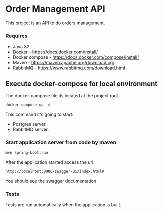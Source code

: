 # Order Management API
This project is an API to do orders management.

### Requires ###
* Java 32
* Docker - https://docs.docker.com/install/
* Docker compose - https://docs.docker.com/compose/install/
* Maven - https://maven.apache.org/download.cgi
* RabbitMQ - https://www.rabbitmq.com/download.html

## Execute docker-compose for local environment
The docker-compose file its located at the project root.
```sh
docker-compose up -d
```
This command it's going to start:
- Postgres server.
- RabbitMQ server.

### Start application server from code by maven ###
```sh
mvn spring-boot:run
```

After the application started access the url:
```sh
http://localhost:8080/swagger-ui/index.html#
```
You should see the swagger documentation

### Tests ###
Tests are run automatically when the application is built.
